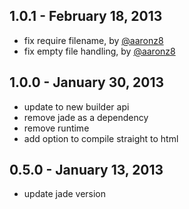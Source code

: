 
1.0.1 - February 18, 2013
-------------------------
* fix require filename, by [@aaronz8](https://github.com/aaronz8)
* fix empty file handling, by [@aaronz8](https://github.com/aaronz8)

1.0.0 - January 30, 2013
------------------------
* update to new builder api
* remove jade as a dependency
* remove runtime
* add option to compile straight to html

0.5.0 - January 13, 2013
------------------------
* update jade version